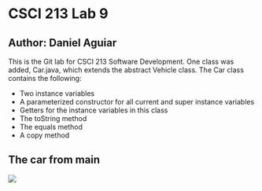# CSCI 213 Lab 9
## Author: Daniel Aguiar
This is the Git lab for CSCI 213 Software Development. One class was added, Car.java,
which extends the abstract Vehicle class. The Car class contains the following:
* Two instance variables
* A parameterized constructor for all current and super instance variables
* Getters for the instance variables in this class
* The toString method
* The equals method
* A copy method


## The car from main

![](https://image.nengun.com/catalogue/original/nengun-6356-200-rocketbunny-nissan_r32_gt-r_wide_body_kit-f07d1383.jpg)
